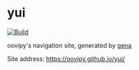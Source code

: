# yui

[![Build](https://github.com/oovipy/yui/actions/workflows/generate.yml/badge.svg)](https://github.com/oovipy/yui/actions/workflows/generate.yml)

oovipy's navigation site, generated by [gena](https://github.com/x1ah/gena)

Site address: https://oovipy.github.io/yui/